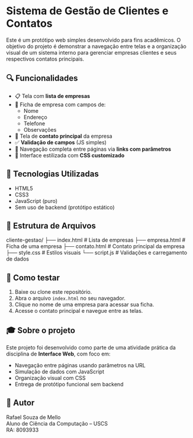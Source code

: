 # Sistema de Gestão de Clientes e Contatos

Este é um protótipo web simples desenvolvido para fins acadêmicos. O objetivo do projeto é demonstrar a navegação entre telas e a organização visual de um sistema interno para gerenciar empresas clientes e seus respectivos contatos principais.

## 🔍 Funcionalidades

- 📋 Tela com **lista de empresas**
- 📝 Ficha de empresa com campos de:
  - Nome
  - Endereço
  - Telefone
  - Observações
- 👤 Tela de **contato principal** da empresa
- ✅ **Validação de campos** (JS simples)
- 🔁 Navegação completa entre páginas via **links com parâmetros**
- 🎨 Interface estilizada com **CSS customizado**

## 🧱 Tecnologias Utilizadas

- HTML5
- CSS3
- JavaScript (puro)
- Sem uso de backend (protótipo estático)

## 📁 Estrutura de Arquivos

cliente-gestao/
├── index.html # Lista de empresas
├── empresa.html # Ficha de uma empresa
├── contato.html # Contato principal da empresa
├── style.css # Estilos visuais
└── script.js # Validações e carregamento de dados

## 🚀 Como testar

1. Baixe ou clone este repositório.
2. Abra o arquivo `index.html` no seu navegador.
3. Clique no nome de uma empresa para acessar sua ficha.
4. Acesse o contato principal e navegue entre as telas.

## 🎓 Sobre o projeto

Este projeto foi desenvolvido como parte de uma atividade prática da disciplina de **Interface Web**, com foco em:

- Navegação entre páginas usando parâmetros na URL
- Simulação de dados com JavaScript
- Organização visual com CSS
- Entrega de protótipo funcional sem backend

## 📌 Autor

Rafael Souza de Mello  
Aluno de Ciência da Computação – USCS  
RA: 8093933
